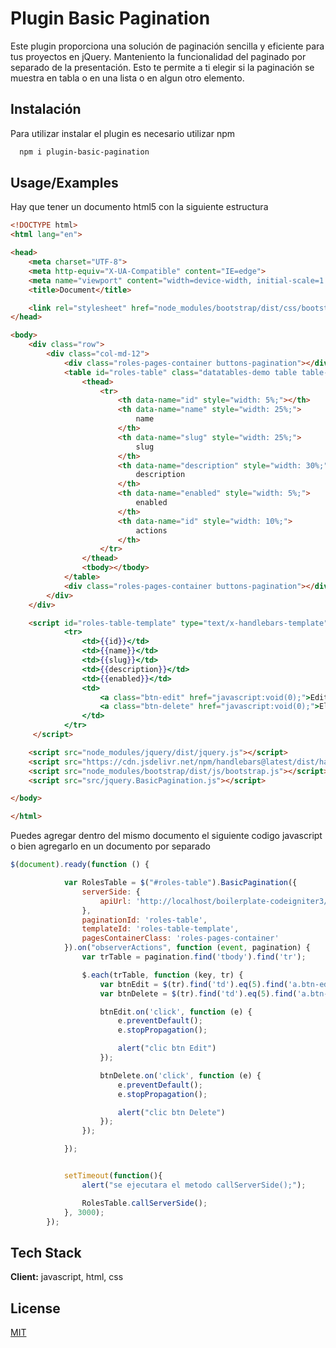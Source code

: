 
# Plugin Basic Pagination 
Este plugin proporciona una solución de paginación sencilla y eficiente para tus proyectos en jQuery. Manteniento la funcionalidad del paginado por separado de la presentación. Esto te permite a ti elegir si la paginación se muestra en tabla o en una lista o en algun otro elemento. 

 
 
## Instalación  
Para utilizar instalar el plugin es necesario utilizar npm  

~~~bash  
  npm i plugin-basic-pagination
~~~

 
## Usage/Examples  
Hay que tener un documento html5 con la siguiente estructura
~~~html  
<!DOCTYPE html>
<html lang="en">

<head>
    <meta charset="UTF-8">
    <meta http-equiv="X-UA-Compatible" content="IE=edge">
    <meta name="viewport" content="width=device-width, initial-scale=1.0">
    <title>Document</title>

    <link rel="stylesheet" href="node_modules/bootstrap/dist/css/bootstrap.css">
</head>

<body>
    <div class="row">
        <div class="col-md-12">
            <div class="roles-pages-container buttons-pagination"></div>
            <table id="roles-table" class="datatables-demo table table-striped table-bordered table-responsive">
                <thead>
                    <tr>
                        <th data-name="id" style="width: 5%;"></th>
                        <th data-name="name" style="width: 25%;">
                            name
                        </th>
                        <th data-name="slug" style="width: 25%;">
                            slug
                        </th>
                        <th data-name="description" style="width: 30%;">
                            description
                        </th>
                        <th data-name="enabled" style="width: 5%;">
                            enabled
                        </th>
                        <th data-name="id" style="width: 10%;">
                            actions
                        </th>
                    </tr>
                </thead>
                <tbody></tbody>
            </table>
            <div class="roles-pages-container buttons-pagination"></div>
        </div>
    </div>

    <script id="roles-table-template" type="text/x-handlebars-template">
            <tr>
                <td>{{id}}</td>
                <td>{{name}}</td>
                <td>{{slug}}</td>
                <td>{{description}}</td>
                <td>{{enabled}}</td>
                <td>
                    <a class="btn-edit" href="javascript:void(0);">Editar</a>
                    <a class="btn-delete" href="javascript:void(0);">Eliminar</a>
                </td>
            </tr>
     </script>

    <script src="node_modules/jquery/dist/jquery.js"></script>
    <script src="https://cdn.jsdelivr.net/npm/handlebars@latest/dist/handlebars.js"></script>
    <script src="node_modules/bootstrap/dist/js/bootstrap.js"></script>
    <script src="src/jquery.BasicPagination.js"></script>

</body>

</html>
~~~  

Puedes agregar dentro del mismo documento el siguiente codigo javascript o bien agregarlo en un documento por separado

~~~javascript
$(document).ready(function () {

            var RolesTable = $("#roles-table").BasicPagination({
                serverSide: {
                    apiUrl: 'http://localhost/boilerplate-codeigniter3/roles/pagination',
                },
                paginationId: 'roles-table',
                templateId: 'roles-table-template',
                pagesContainerClass: 'roles-pages-container'
            }).on("observerActions", function (event, pagination) {
                var trTable = pagination.find('tbody').find('tr');

                $.each(trTable, function (key, tr) {
                    var btnEdit = $(tr).find('td').eq(5).find('a.btn-edit');
                    var btnDelete = $(tr).find('td').eq(5).find('a.btn-delete');

                    btnEdit.on('click', function (e) {
                        e.preventDefault();
                        e.stopPropagation();

                        alert("clic btn Edit")
                    });

                    btnDelete.on('click', function (e) {
                        e.preventDefault();
                        e.stopPropagation();

                        alert("clic btn Delete")
                    });                    
                });

            });


            setTimeout(function(){
                alert("se ejecutara el metodo callServerSide();");

                RolesTable.callServerSide();
            }, 3000);
        });
~~~

 
## Tech Stack  
**Client:** javascript, html, css

 
## License  
[MIT](https://choosealicense.com/licenses/mit/)  

